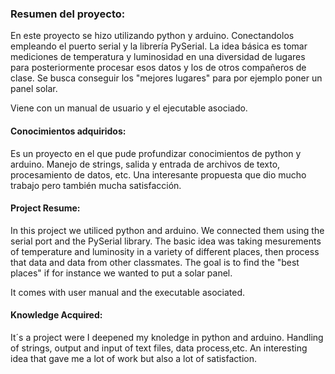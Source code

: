 ### Resumen del proyecto:
En este proyecto se hizo utilizando python y arduino. Conectandolos empleando el puerto serial y la librería PySerial.
La idea básica es tomar mediciones de temperatura y luminosidad en una diversidad de lugares para posteriormente procesar esos datos y
los de otros compañeros de clase.
Se busca conseguir los "mejores lugares" para por ejemplo poner un panel solar.

Viene con un manual de usuario y el ejecutable asociado.

#### Conocimientos adquiridos:
Es un proyecto en el que pude profundizar conocimientos de python y arduino. Manejo de strings, salida y entrada de archivos de texto,
procesamiento de datos, etc.
Una interesante propuesta que dio mucho trabajo pero también mucha satisfacción.


#### Project Resume:
In this project we utiliced python and arduino. We connected them using the serial port and the PySerial library.
The basic idea was taking mesurements of temperature and luminosity in a variety of different places, then process that data and data from
other classmates.
The goal is to find the "best places" if for instance we wanted to put a solar panel.

It comes with user manual and the executable asociated.

#### Knowledge Acquired:
It´s a project were I deepened my knoledge in python and arduino. Handling of strings, output and input of text files, data process,etc.
An interesting idea that gave me a lot of work but also a lot of satisfaction.

